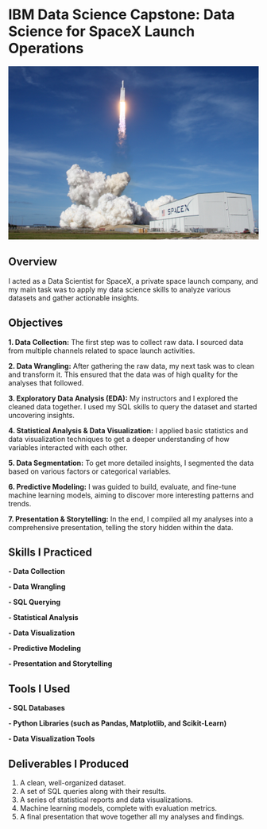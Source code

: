 # IBM Data Science Capstone: Data Science for SpaceX Launch Operations
![alt text](https://github.com/okaforoa/ibm-data-science-capstone/blob/main/2018-02-07T071723Z_2_LYNXMPEE1600T_RTROPTP_4_SPACE-SPACEX-HEAVY.jpg)
## Overview
I acted as a Data Scientist for SpaceX, a private space launch company, and my main task was to apply my data science skills to analyze various datasets and gather actionable insights.

## Objectives
**1. Data Collection:** The first step was to collect raw data. I sourced data from multiple channels related to space launch activities.

**2. Data Wrangling:** After gathering the raw data, my next task was to clean and transform it. This ensured that the data was of high quality for the analyses that followed.

**3. Exploratory Data Analysis (EDA):** My instructors and I explored the cleaned data together. I used my SQL skills to query the dataset and started uncovering insights.

**4. Statistical Analysis & Data Visualization:** I applied basic statistics and data visualization techniques to get a deeper understanding of how variables interacted with each other.

**5. Data Segmentation:** To get more detailed insights, I segmented the data based on various factors or categorical variables.

**6. Predictive Modeling:** I was guided to build, evaluate, and fine-tune machine learning models, aiming to discover more interesting patterns and trends.

**7. Presentation & Storytelling:** In the end, I compiled all my analyses into a comprehensive presentation, telling the story hidden within the data.

## Skills I Practiced
**- Data Collection**

**- Data Wrangling**

**- SQL Querying**

**- Statistical Analysis**

**- Data Visualization**

**- Predictive Modeling**

**- Presentation and Storytelling**

## Tools I Used
**- SQL Databases**

**- Python Libraries (such as Pandas, Matplotlib, and Scikit-Learn)**

**- Data Visualization Tools**
## Deliverables I Produced
1. A clean, well-organized dataset.
2. A set of SQL queries along with their results.
3. A series of statistical reports and data visualizations.
4. Machine learning models, complete with evaluation metrics.
5. A final presentation that wove together all my analyses and findings.
